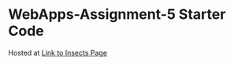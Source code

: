 # WebApps-Assignment-5 Starter Code

Hosted at [Link to Insects Page](https://44-563-web-apps-f22.github.io/44563-webapps-assignment-5-chnagaakhil/insects.html)